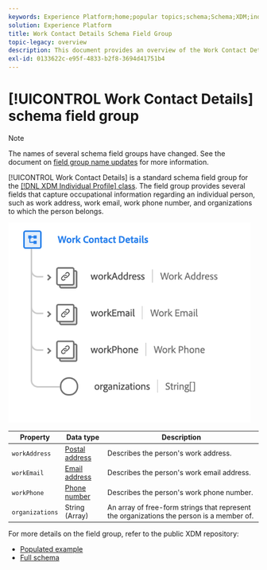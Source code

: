 ```yaml
---
keywords: Experience Platform;home;popular topics;schema;Schema;XDM;individual profile;fields;schemas;Schemas;Schema design;mixin;mixins;work details;profile work;
solution: Experience Platform
title: Work Contact Details Schema Field Group
topic-legacy: overview
description: This document provides an overview of the Work Contact Details schema field group.
exl-id: 0133622c-e95f-4833-b2f8-3694d41751b4
---
```


# [!UICONTROL Work Contact Details] schema field group

>[!NOTE]
>
>The names of several schema field groups have changed. See the document on [field group name updates](../name-updates.md) for more information.

[!UICONTROL Work Contact Details] is a standard schema field group for the [[!DNL XDM Individual Profile] class](../../classes/individual-profile.md). The field group provides several fields that capture occupational information regarding an individual person, such as work address, work email, work phone number, and organizations to which the person belongs.

![](../../images/field-groups/work-contact-details.png)

| Property | Data type | Description |
| --- | --- | --- |
| `workAddress` | [Postal address](../../data-types/postal-address.md) | Describes the person's work address. |
| `workEmail` | [Email address](../../data-types/email-address.md) | Describes the person's work email address. |
| `workPhone` | [Phone number](../../data-types/phone-number.md) | Describes the person's work phone number. |
| `organizations` | String (Array) | An array of free-form strings that represent the organizations the person is a member of. |

For more details on the field group, refer to the public XDM repository:

* [Populated example](https://github.com/adobe/xdm/blob/master/components/mixins/profile/profile-work-details.example.1.json)
* [Full schema](https://github.com/adobe/xdm/blob/master/components/mixins/profile/profile-work-details.schema.json)
